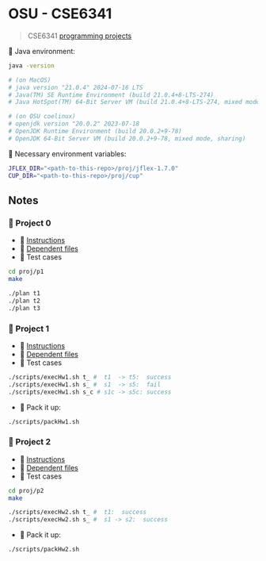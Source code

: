 # OSU - CSE6341

> CSE6341 [programming projects](https://sites.google.com/view/rountev/cse-6341/programming-projects)

📌 Java environment:
```bash
java -version

# (on MacOS)
# java version "21.0.4" 2024-07-16 LTS
# Java(TM) SE Runtime Environment (build 21.0.4+8-LTS-274)
# Java HotSpot(TM) 64-Bit Server VM (build 21.0.4+8-LTS-274, mixed mode, sharing)

# (on OSU coelinux)
# openjdk version "20.0.2" 2023-07-18
# OpenJDK Runtime Environment (build 20.0.2+9-78)
# OpenJDK 64-Bit Server VM (build 20.0.2+9-78, mixed mode, sharing)
```

📌 Necessary environment variables:
```bash
JFLEX_DIR="<path-to-this-repo>/proj/jflex-1.7.0"
CUP_DIR="<path-to-this-repo>/proj/cup"
```

## Notes

### 🚩 Project 0

- 📌 [Instructions](https://drive.google.com/file/d/1UNOdZTYtRG2C8e9sjWE1feOObPvSuTBU/view?usp=sharing)
- 📌 [Dependent files](https://drive.google.com/drive/folders/1Cqnf5uVXdf0XAzXjrXIoilNs31VMRPrB?usp=sharing)
- 📌 Test cases
```bash
cd proj/p1
make

./plan t1
./plan t2
./plan t3
```

### 🚩 Project 1

- 📌 [Instructions](https://drive.google.com/file/d/1WVeXnehwmU_DTfx1pdg_64emQX6lP3A5/view?usp=sharing)
- 📌 [Dependent files](https://drive.google.com/drive/folders/1Cqnf5uVXdf0XAzXjrXIoilNs31VMRPrB?usp=sharing)
- 📌 Test cases
```bash
./scripts/execHw1.sh t_ #  t1  -> t5:  success
./scripts/execHw1.sh s_ #  s1  -> s5:  fail
./scripts/execHw1.sh s_c # s1c -> s5c: success
```

- 📌 Pack it up:
```bash
./scripts/packHw1.sh
```

### 🚩 Project 2

- 📌 [Instructions](https://drive.google.com/file/d/1HC4W7WKcw8b7XV58Ag16YjAdsJV9ujIp/view?usp=sharing)
- 📌 [Dependent files](https://drive.google.com/drive/folders/1Cqnf5uVXdf0XAzXjrXIoilNs31VMRPrB?usp=sharing)
- 📌 Test cases
```bash
cd proj/p2
make

./scripts/execHw2.sh t_ #  t1:  success
./scripts/execHw2.sh s_ #  s1 -> s2:  success
```

- 📌 Pack it up:
```bash
./scripts/packHw2.sh
```
